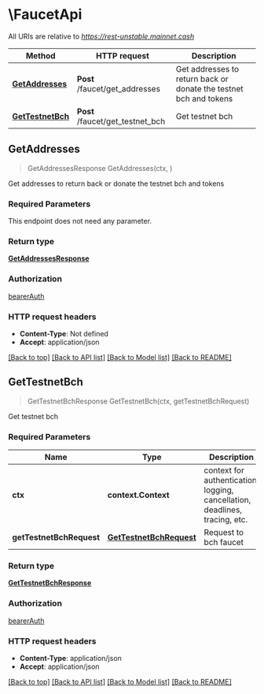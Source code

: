 # \FaucetApi

All URIs are relative to *https://rest-unstable.mainnet.cash*

Method | HTTP request | Description
------------- | ------------- | -------------
[**GetAddresses**](FaucetApi.md#GetAddresses) | **Post** /faucet/get_addresses | Get addresses to return back or donate the testnet bch and tokens 
[**GetTestnetBch**](FaucetApi.md#GetTestnetBch) | **Post** /faucet/get_testnet_bch | Get testnet bch 



## GetAddresses

> GetAddressesResponse GetAddresses(ctx, )

Get addresses to return back or donate the testnet bch and tokens 

### Required Parameters

This endpoint does not need any parameter.

### Return type

[**GetAddressesResponse**](GetAddressesResponse.md)

### Authorization

[bearerAuth](../README.md#bearerAuth)

### HTTP request headers

- **Content-Type**: Not defined
- **Accept**: application/json

[[Back to top]](#) [[Back to API list]](../README.md#documentation-for-api-endpoints)
[[Back to Model list]](../README.md#documentation-for-models)
[[Back to README]](../README.md)


## GetTestnetBch

> GetTestnetBchResponse GetTestnetBch(ctx, getTestnetBchRequest)

Get testnet bch 

### Required Parameters


Name | Type | Description  | Notes
------------- | ------------- | ------------- | -------------
**ctx** | **context.Context** | context for authentication, logging, cancellation, deadlines, tracing, etc.
**getTestnetBchRequest** | [**GetTestnetBchRequest**](GetTestnetBchRequest.md)| Request to bch faucet  | 

### Return type

[**GetTestnetBchResponse**](GetTestnetBchResponse.md)

### Authorization

[bearerAuth](../README.md#bearerAuth)

### HTTP request headers

- **Content-Type**: application/json
- **Accept**: application/json

[[Back to top]](#) [[Back to API list]](../README.md#documentation-for-api-endpoints)
[[Back to Model list]](../README.md#documentation-for-models)
[[Back to README]](../README.md)

